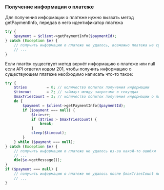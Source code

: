 
### Получение информации о платеже

Для получения информации о платеже нужно вызвать метод getPaymentInfo, передав в него идентификатор платежа
```php
try {
    $payment = $client->getPaymentInfo($paymentId);
} catch (Exception $e) {
    // получить информацию о платеже не удалось, возможно платежа не существует
    // ...
}
```
Если платёж существует метод вернёт информацию о платеже или null если API ответил кодом 201, чтобы получить информацию о существующем платеже необходимо написать что-то такое:
```php
try {
    $tries         = 0; // количество попыток получения информации
    $timeout       = 2; // таймаут между запросами в секундах
    $maxTriesCount = 3; // количество попыток получения информации о платеже
    do {
        $payment = $client->getPaymentInfo($paymentId);
        if ($payment === null) {
            $tries++;
            if ($tries > $maxTriesCount) {
                break;
            }
            sleep($timeout);
        }
    } while ($payment === null);
} catch (Exception $e) {
    // получить информацию о платеже не удалось из-за какой-то ошибки
    // ...
    die($e->getMessage());
}
if ($payment === null) {
    // получить информацию о платеже не удалось после $maxTriesCount попыток
    // ...
}
```

